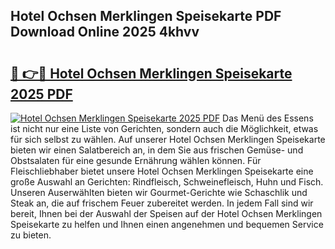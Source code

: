## Hotel Ochsen Merklingen Speisekarte PDF Download Online 2025 4khvv

# <h2><a href="http://gc9l415.nevu.top/?p=Hotel+Ochsen+Merklingen+Speisekarte">🔗 👉🔴 Hotel Ochsen Merklingen Speisekarte 2025 PDF</a></h2>

[![Hotel Ochsen Merklingen Speisekarte 2025 PDF](https://i.imgur.com/dBaPXMq.png)](http://gc9l415.nevu.top/?p=Hotel+Ochsen+Merklingen+Speisekarte)
Das Menü des Essens ist nicht nur eine Liste von Gerichten, sondern auch die Möglichkeit, etwas für sich selbst zu wählen. Auf unserer Hotel Ochsen Merklingen Speisekarte bieten wir einen Salatbereich an, in dem Sie aus frischen Gemüse- und Obstsalaten für eine gesunde Ernährung wählen können. Für Fleischliebhaber bietet unsere Hotel Ochsen Merklingen Speisekarte eine große Auswahl an Gerichten: Rindfleisch, Schweinefleisch, Huhn und Fisch. Unseren Auserwählten bieten wir Gourmet-Gerichte wie Schaschlik und Steak an, die auf frischem Feuer zubereitet werden. In jedem Fall sind wir bereit, Ihnen bei der Auswahl der Speisen auf der Hotel Ochsen Merklingen Speisekarte zu helfen und Ihnen einen angenehmen und bequemen Service zu bieten.
